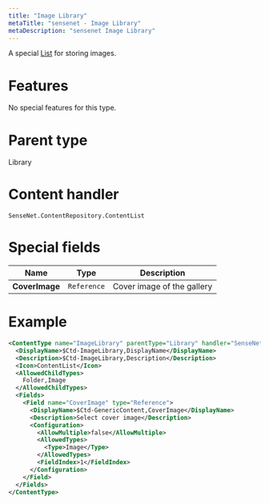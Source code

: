 ```yaml
---
title: "Image Library"
metaTitle: "sensenet - Image Library"
metaDescription: "sensenet Image Library"
---
```


A special [List](/concepts/content-types/08-contentlist) for storing images.

# Features

No special features for this type.

# Parent type

Library

# Content handler

`SenseNet.ContentRepository.ContentList`

# Special fields

| Name           | Type        | Description                |
| -------------- | ----------- | -------------------------- |
| **CoverImage** | `Reference` | Cover image of the gallery |

# Example

```xml
<ContentType name="ImageLibrary" parentType="Library" handler="SenseNet.ContentRepository.ContentList" xmlns="http://schemas.sensenet.com/SenseNet/ContentRepository/ContentTypeDefinition">
  <DisplayName>$Ctd-ImageLibrary,DisplayName</DisplayName>
  <Description>$Ctd-ImageLibrary,Description</Description>
  <Icon>ContentList</Icon>
  <AllowedChildTypes>
    Folder,Image
  </AllowedChildTypes>
  <Fields>
    <Field name="CoverImage" type="Reference">
      <DisplayName>$Ctd-GenericContent,CoverImage</DisplayName>
      <Description>Select cover image</Description>
      <Configuration>
        <AllowMultiple>false</AllowMultiple>
        <AllowedTypes>
          <Type>Image</Type>
        </AllowedTypes>
        <FieldIndex>1</FieldIndex>
      </Configuration>
    </Field>
  </Fields>
</ContentType>
```
